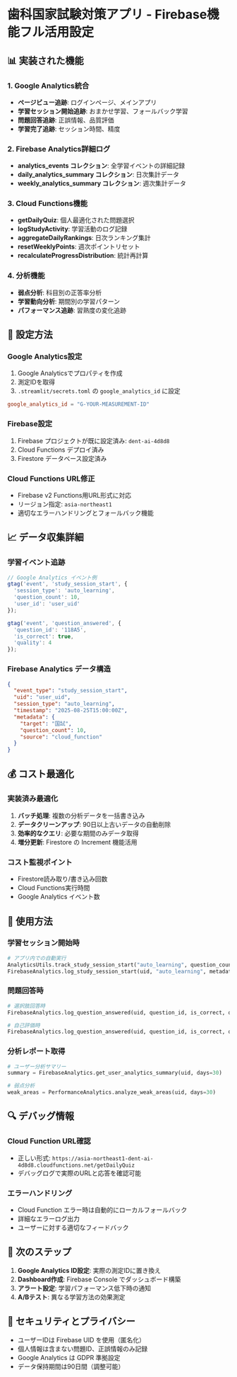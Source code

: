# 歯科国家試験対策アプリ - Firebase機能フル活用設定

## 📊 実装された機能

### 1. Google Analytics統合
- **ページビュー追跡**: ログインページ、メインアプリ
- **学習セッション開始追跡**: おまかせ学習、フォールバック学習
- **問題回答追跡**: 正誤情報、品質評価
- **学習完了追跡**: セッション時間、精度

### 2. Firebase Analytics詳細ログ
- **analytics_events コレクション**: 全学習イベントの詳細記録
- **daily_analytics_summary コレクション**: 日次集計データ
- **weekly_analytics_summary コレクション**: 週次集計データ

### 3. Cloud Functions機能
- **getDailyQuiz**: 個人最適化された問題選択
- **logStudyActivity**: 学習活動のログ記録
- **aggregateDailyRankings**: 日次ランキング集計
- **resetWeeklyPoints**: 週次ポイントリセット
- **recalculateProgressDistribution**: 統計再計算

### 4. 分析機能
- **弱点分析**: 科目別の正答率分析
- **学習動向分析**: 期間別の学習パターン
- **パフォーマンス追跡**: 習熟度の変化追跡

## 🔧 設定方法

### Google Analytics設定
1. Google Analyticsでプロパティを作成
2. 測定IDを取得
3. `.streamlit/secrets.toml` の `google_analytics_id` に設定

```toml
google_analytics_id = "G-YOUR-MEASUREMENT-ID"
```

### Firebase設定
1. Firebase プロジェクトが既に設定済み: `dent-ai-4d8d8`
2. Cloud Functions デプロイ済み
3. Firestore データベース設定済み

### Cloud Functions URL修正
- Firebase v2 Functions用URL形式に対応
- リージョン指定: `asia-northeast1`
- 適切なエラーハンドリングとフォールバック機能

## 📈 データ収集詳細

### 学習イベント追跡
```javascript
// Google Analytics イベント例
gtag('event', 'study_session_start', {
  'session_type': 'auto_learning',
  'question_count': 10,
  'user_id': 'user_uid'
});

gtag('event', 'question_answered', {
  'question_id': '118A5',
  'is_correct': true,
  'quality': 4
});
```

### Firebase Analytics データ構造
```json
{
  "event_type": "study_session_start",
  "uid": "user_uid",
  "session_type": "auto_learning",
  "timestamp": "2025-08-25T15:00:00Z",
  "metadata": {
    "target": "国試",
    "question_count": 10,
    "source": "cloud_function"
  }
}
```

## 💰 コスト最適化

### 実装済み最適化
1. **バッチ処理**: 複数の分析データを一括書き込み
2. **データクリーンアップ**: 90日以上古いデータの自動削除
3. **効率的なクエリ**: 必要な期間のみデータ取得
4. **増分更新**: Firestore の Increment 機能活用

### コスト監視ポイント
- Firestore読み取り/書き込み回数
- Cloud Functions実行時間
- Google Analytics イベント数

## 🚀 使用方法

### 学習セッション開始時
```python
# アプリ内での自動実行
AnalyticsUtils.track_study_session_start("auto_learning", question_count)
FirebaseAnalytics.log_study_session_start(uid, "auto_learning", metadata)
```

### 問題回答時
```python
# 選択肢回答時
FirebaseAnalytics.log_question_answered(uid, question_id, is_correct, quality=0)

# 自己評価時
FirebaseAnalytics.log_question_answered(uid, question_id, is_correct, quality, metadata)
```

### 分析レポート取得
```python
# ユーザー分析サマリー
summary = FirebaseAnalytics.get_user_analytics_summary(uid, days=30)

# 弱点分析
weak_areas = PerformanceAnalytics.analyze_weak_areas(uid, days=30)
```

## 🔍 デバッグ情報

### Cloud Function URL確認
- 正しい形式: `https://asia-northeast1-dent-ai-4d8d8.cloudfunctions.net/getDailyQuiz`
- デバッグログで実際のURLと応答を確認可能

### エラーハンドリング
- Cloud Function エラー時は自動的にローカルフォールバック
- 詳細なエラーログ出力
- ユーザーに対する適切なフィードバック

## 📝 次のステップ

1. **Google Analytics ID設定**: 実際の測定IDに置き換え
2. **Dashboard作成**: Firebase Console でダッシュボード構築
3. **アラート設定**: 学習パフォーマンス低下時の通知
4. **A/Bテスト**: 異なる学習方法の効果測定

## 🔐 セキュリティとプライバシー

- ユーザーIDは Firebase UID を使用（匿名化）
- 個人情報は含まない問題ID、正誤情報のみ記録
- Google Analytics は GDPR 準拠設定
- データ保持期間は90日間（調整可能）
